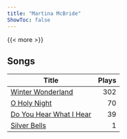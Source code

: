 ```yaml
---
title: "Martina McBride"
ShowToc: false
---
```


{{< more >}}

## Songs
Title | Plays 
----- | -----: 
[Winter Wonderland](/songs/winter-wonderland) | 302
[O Holy Night](/songs/o-holy-night) | 70
[Do You Hear What I Hear](/songs/do-you-hear-what-i-hear) | 39
[Silver Bells](/songs/silver-bells) | 1

